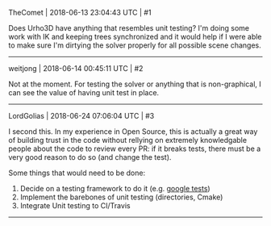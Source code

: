 TheComet | 2018-06-13 23:04:43 UTC | #1

Does Urho3D have anything that resembles unit testing? I'm doing some work with IK and keeping trees synchronized and it would help if I were able to make sure I'm dirtying the solver properly for all possible scene changes.

-------------------------

weitjong | 2018-06-14 00:45:11 UTC | #2

Not at the moment. For testing the solver or anything that is non-graphical, I can see the value of having unit test in place.

-------------------------

LordGolias | 2018-06-24 07:06:04 UTC | #3

I second this. In my experience in Open Source, this is actually a great way of building trust in the code without rellying on extremely knowledgable people about the code to review every PR: if it breaks tests, there must be a very good reason to do so (and change the test).

Some things that would need to be done:

1. Decide on a testing framework to do it (e.g. [google tests](https://github.com/google/googletest))
2. Implement the barebones of unit testing (directories, Cmake)
3. Integrate Unit testing to CI/Travis

-------------------------

